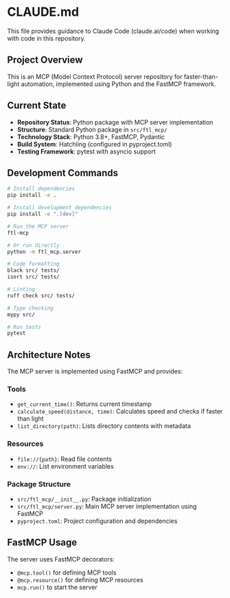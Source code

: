 # CLAUDE.md

This file provides guidance to Claude Code (claude.ai/code) when working with code in this repository.

## Project Overview

This is an MCP (Model Context Protocol) server repository for faster-than-light automation, implemented using Python and the FastMCP framework.

## Current State

- **Repository Status**: Python package with MCP server implementation
- **Structure**: Standard Python package in `src/ftl_mcp/`
- **Technology Stack**: Python 3.8+, FastMCP, Pydantic
- **Build System**: Hatchling (configured in pyproject.toml)
- **Testing Framework**: pytest with asyncio support

## Development Commands

```bash
# Install dependencies
pip install -e .

# Install development dependencies
pip install -e ".[dev]"

# Run the MCP server
ftl-mcp

# Or run directly
python -m ftl_mcp.server

# Code formatting
black src/ tests/
isort src/ tests/

# Linting
ruff check src/ tests/

# Type checking
mypy src/

# Run tests
pytest
```

## Architecture Notes

The MCP server is implemented using FastMCP and provides:

### Tools
- `get_current_time()`: Returns current timestamp
- `calculate_speed(distance, time)`: Calculates speed and checks if faster than light
- `list_directory(path)`: Lists directory contents with metadata

### Resources  
- `file://{path}`: Read file contents
- `env://`: List environment variables

### Package Structure
- `src/ftl_mcp/__init__.py`: Package initialization
- `src/ftl_mcp/server.py`: Main MCP server implementation using FastMCP
- `pyproject.toml`: Project configuration and dependencies

## FastMCP Usage

The server uses FastMCP decorators:
- `@mcp.tool()` for defining MCP tools
- `@mcp.resource()` for defining MCP resources
- `mcp.run()` to start the server